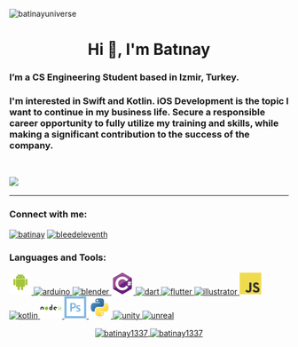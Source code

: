 ![batinayuniverse](https://res.cloudinary.com/batinay1337/image/upload/v1628121608/batinayuniverse_ctnrmd.jpg)

<h1 align="center">Hi 👋, I'm Batınay</h1>
<h3 align="left">I’m a CS Engineering Student based in Izmir, Turkey.</h3>
    
<h3 align="left">
                    I'm interested in Swift and Kotlin. iOS Development is the topic I want to continue
                in my business life. Secure a responsible career opportunity to
                fully utilize my training and skills, while making a significant
                contribution to the success of the company.</h3>

<br>


![](https://komarev.com/ghpvc/?username=batinay1337&color=444bff)
<hr>

<h3 align="left">Connect with me:</h3>
<p align="left">
<a href="https://linkedin.com/in/batinay" target="blank"><img align="center" src="https://cdn.freelogovectors.net/wp-content/uploads/2020/01/linkedin-logo.png" alt="batinay" height="40" width="40" /></a>
<a href="https://batinay.medium.com" target="blank"><img align="center" src="https://upload.wikimedia.org/wikipedia/commons/thumb/e/ec/Medium_logo_Monogram.svg/195px-Medium_logo_Monogram.svg.png" alt="bleedeleventh" height="40" width="40" /></a>
</p>



<h3 align="left">Languages and Tools:</h3>
<p align="left"> <a href="https://developer.android.com" target="_blank"> <img src="https://raw.githubusercontent.com/devicons/devicon/master/icons/android/android-original-wordmark.svg" alt="android" width="40" height="40"/> </a> <a href="https://www.arduino.cc/" target="_blank"> <img src="https://cdn.worldvectorlogo.com/logos/arduino-1.svg" alt="arduino" width="40" height="40"/> </a> <a href="https://www.blender.org/" target="_blank"> <img src="https://download.blender.org/branding/community/blender_community_badge_white.svg" alt="blender" width="40" height="40"/> </a> <a href="https://www.w3schools.com/cs/" target="_blank"> <img src="https://raw.githubusercontent.com/devicons/devicon/master/icons/csharp/csharp-original.svg" alt="csharp" width="40" height="40"/> </a> <a href="https://dart.dev" target="_blank"> <img src="https://www.vectorlogo.zone/logos/dartlang/dartlang-icon.svg" alt="dart" width="40" height="40"/> </a> <a href="https://flutter.dev" target="_blank"> <img src="https://www.vectorlogo.zone/logos/flutterio/flutterio-icon.svg" alt="flutter" width="40" height="40"/> </a> <a href="https://www.adobe.com/in/products/illustrator.html" target="_blank"> <img src="https://www.vectorlogo.zone/logos/adobe_illustrator/adobe_illustrator-icon.svg" alt="illustrator" width="40" height="40"/> </a> <a href="https://developer.mozilla.org/en-US/docs/Web/JavaScript" target="_blank"> <img src="https://raw.githubusercontent.com/devicons/devicon/master/icons/javascript/javascript-original.svg" alt="javascript" width="40" height="40"/> </a> <a href="https://kotlinlang.org" target="_blank"> <img src="https://www.vectorlogo.zone/logos/kotlinlang/kotlinlang-icon.svg" alt="kotlin" width="40" height="40"/> </a> <a href="https://nodejs.org" target="_blank"> <img src="https://raw.githubusercontent.com/devicons/devicon/master/icons/nodejs/nodejs-original-wordmark.svg" alt="nodejs" width="40" height="40"/> </a> <a href="https://www.photoshop.com/en" target="_blank"> <img src="https://raw.githubusercontent.com/devicons/devicon/master/icons/photoshop/photoshop-line.svg" alt="photoshop" width="40" height="40"/> </a> <a href="https://www.python.org" target="_blank"> <img src="https://raw.githubusercontent.com/devicons/devicon/master/icons/python/python-original.svg" alt="python" width="40" height="40"/> </a> <a href="https://unity.com/" target="_blank"> <img src="https://www.vectorlogo.zone/logos/unity3d/unity3d-icon.svg" alt="unity" width="40" height="40"/> </a> <a href="https://unrealengine.com/" target="_blank"> <img src="https://raw.githubusercontent.com/kenangundogan/fontisto/036b7eca71aab1bef8e6a0518f7329f13ed62f6b/icons/svg/brand/unreal-engine.svg" alt="unreal" width="40" height="40"/> </a> </p>



<p align="center">
	<a href="https://github.com/batinay1337">
		  <img height="180em" align="center" src="https://github-readme-stats.vercel.app/api?username=batinay1337&show_icons=true&locale=en&theme=dark&include_all_commits=true&count_private=true" alt="batinay1337"/>
		  <img height="180em" align="center" src="https://github-readme-stats.vercel.app/api/top-langs?username=batinay1337&show_icons=true&locale=en&layout=compact&langs_count=8&theme=dark" alt="batinay1337"/>
	</a>
</p>
    
